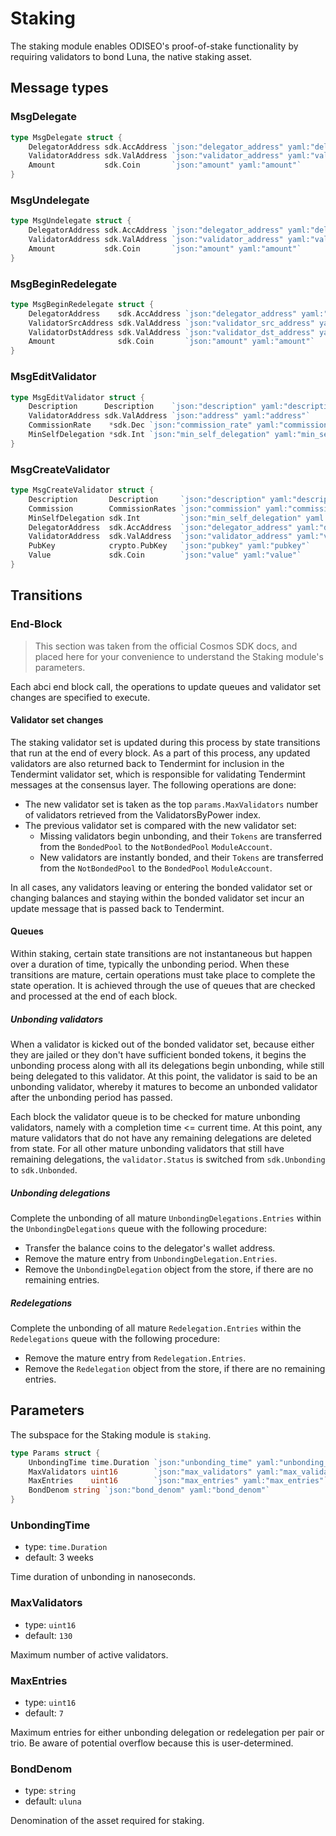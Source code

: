# Staking

The staking module enables ODISEO's proof-of-stake functionality by requiring validators to bond Luna, the native staking asset.

## Message types

### MsgDelegate

```go
type MsgDelegate struct {
	DelegatorAddress sdk.AccAddress `json:"delegator_address" yaml:"delegator_address"`
	ValidatorAddress sdk.ValAddress `json:"validator_address" yaml:"validator_address"`
	Amount           sdk.Coin       `json:"amount" yaml:"amount"`
}
```

### MsgUndelegate

```go
type MsgUndelegate struct {
	DelegatorAddress sdk.AccAddress `json:"delegator_address" yaml:"delegator_address"`
	ValidatorAddress sdk.ValAddress `json:"validator_address" yaml:"validator_address"`
	Amount           sdk.Coin       `json:"amount" yaml:"amount"`
}
```

### MsgBeginRedelegate

```go
type MsgBeginRedelegate struct {
	DelegatorAddress    sdk.AccAddress `json:"delegator_address" yaml:"delegator_address"`
	ValidatorSrcAddress sdk.ValAddress `json:"validator_src_address" yaml:"validator_src_address"`
	ValidatorDstAddress sdk.ValAddress `json:"validator_dst_address" yaml:"validator_dst_address"`
	Amount              sdk.Coin       `json:"amount" yaml:"amount"`
}
```


### MsgEditValidator

```go
type MsgEditValidator struct {
	Description      Description    `json:"description" yaml:"description"`
	ValidatorAddress sdk.ValAddress `json:"address" yaml:"address"`
	CommissionRate    *sdk.Dec `json:"commission_rate" yaml:"commission_rate"`
	MinSelfDelegation *sdk.Int `json:"min_self_delegation" yaml:"min_self_delegation"`
}
```


### MsgCreateValidator

```go
type MsgCreateValidator struct {
	Description       Description     `json:"description" yaml:"description"`
	Commission        CommissionRates `json:"commission" yaml:"commission"`
	MinSelfDelegation sdk.Int         `json:"min_self_delegation" yaml:"min_self_delegation"`
	DelegatorAddress  sdk.AccAddress  `json:"delegator_address" yaml:"delegator_address"`
	ValidatorAddress  sdk.ValAddress  `json:"validator_address" yaml:"validator_address"`
	PubKey            crypto.PubKey   `json:"pubkey" yaml:"pubkey"`
	Value             sdk.Coin        `json:"value" yaml:"value"`
}
```


## Transitions

### End-Block

> This section was taken from the official Cosmos SDK docs, and placed here for your convenience to understand the Staking module's parameters.

Each abci end block call, the operations to update queues and validator set
changes are specified to execute.

#### Validator set changes

The staking validator set is updated during this process by state transitions
that run at the end of every block. As a part of this process, any updated
validators are also returned back to Tendermint for inclusion in the Tendermint
validator set, which is responsible for validating Tendermint messages at the
consensus layer. The following operations are done:

- The new validator set is taken as the top `params.MaxValidators` number of
  validators retrieved from the ValidatorsByPower index.
- The previous validator set is compared with the new validator set:
  - Missing validators begin unbonding, and their `Tokens` are transferred from the
    `BondedPool` to the `NotBondedPool` `ModuleAccount`.
  - New validators are instantly bonded, and their `Tokens` are transferred from the
    `NotBondedPool` to the `BondedPool` `ModuleAccount`.

In all cases, any validators leaving or entering the bonded validator set or
changing balances and staying within the bonded validator set incur an update
message that is passed back to Tendermint.

#### Queues

Within staking, certain state transitions are not instantaneous but happen
over a duration of time, typically the unbonding period. When these
transitions are mature, certain operations must take place to complete
the state operation. It is achieved through the use of queues that are
checked and processed at the end of each block.

##### Unbonding validators

When a validator is kicked out of the bonded validator set, because either they are
jailed or they don't have sufficient bonded tokens, it begins the unbonding
process along with all its delegations begin unbonding, while still being
delegated to this validator. At this point, the validator is said to be an
unbonding validator, whereby it matures to become an unbonded validator
after the unbonding period has passed.

Each block the validator queue is to be checked for mature unbonding validators, namely with a completion time <= current time. At this point, any mature validators that do not have any remaining delegations are deleted from state. For all other mature unbonding validators that still have remaining
delegations, the `validator.Status` is switched from `sdk.Unbonding` to
`sdk.Unbonded`.

##### Unbonding delegations

Complete the unbonding of all mature `UnbondingDelegations.Entries` within the
`UnbondingDelegations` queue with the following procedure:

- Transfer the balance coins to the delegator's wallet address.
- Remove the mature entry from `UnbondingDelegation.Entries`.
- Remove the `UnbondingDelegation` object from the store, if there are no
  remaining entries.

##### Redelegations

Complete the unbonding of all mature `Redelegation.Entries` within the
`Redelegations` queue with the following procedure:

- Remove the mature entry from `Redelegation.Entries`.
- Remove the `Redelegation` object from the store, if there are no
  remaining entries.

## Parameters

The subspace for the Staking module is `staking`.

```go
type Params struct {
	UnbondingTime time.Duration `json:"unbonding_time" yaml:"unbonding_time"`
	MaxValidators uint16        `json:"max_validators" yaml:"max_validators"`
	MaxEntries    uint16        `json:"max_entries" yaml:"max_entries"`
	BondDenom string `json:"bond_denom" yaml:"bond_denom"`
}
```

### UnbondingTime

- type: `time.Duration`
- default: 3 weeks

Time duration of unbonding in nanoseconds.

### MaxValidators

- type: `uint16`
- default: `130`

Maximum number of active validators.

### MaxEntries

- type: `uint16`
- default: `7`

Maximum entries for either unbonding delegation or redelegation per pair or trio. Be aware of potential overflow because this is user-determined.

### BondDenom

- type: `string`
- default: `uluna`

Denomination of the asset required for staking.
